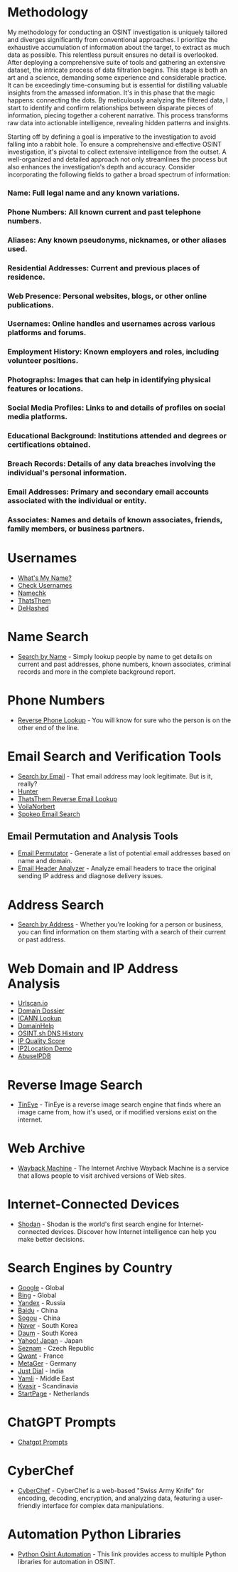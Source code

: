 # Methodology 

My methodology for conducting an OSINT investigation is uniquely tailored and diverges significantly from conventional 
approaches. I prioritize the exhaustive accumulation of information about the target, to extract as much data as possible. 
This relentless pursuit ensures no detail is overlooked. After deploying a comprehensive suite of tools and gathering an extensive 
dataset, the intricate process of data filtration begins. This stage is both an art and a science, demanding some experience and considerable 
practice. It can be exceedingly time-consuming but is essential for distilling valuable insights from the amassed information. It's in this phase 
that the magic happens: connecting the dots. By meticulously analyzing the filtered data, I start to identify and confirm relationships between disparate 
pieces of information, piecing together a coherent narrative. This process transforms raw data into actionable intelligence, revealing hidden patterns and insights.

Starting off by defining a goal is imperative to the investigation to avoid falling into a rabbit hole. 
To ensure a comprehensive and effective OSINT investigation, it's pivotal to collect extensive intelligence 
from the outset. A well-organized and detailed approach not only streamlines the process but also enhances the 
investigation's depth and accuracy. Consider incorporating the following fields to gather a broad spectrum of information:

### Name: Full legal name and any known variations.
### Phone Numbers: All known current and past telephone numbers.
### Aliases: Any known pseudonyms, nicknames, or other aliases used.
### Residential Addresses: Current and previous places of residence.
### Web Presence: Personal websites, blogs, or other online publications.
### Usernames: Online handles and usernames across various platforms and forums.
### Employment History: Known employers and roles, including volunteer positions.
### Photographs: Images that can help in identifying physical features or locations.
### Social Media Profiles: Links to and details of profiles on social media platforms.
### Educational Background: Institutions attended and degrees or certifications obtained.
### Breach Records: Details of any data breaches involving the individual's personal information.
### Email Addresses: Primary and secondary email accounts associated with the individual or entity.
### Associates: Names and details of known associates, friends, family members, or business partners.


# Usernames

- [What's My Name?](https://whatsmyname.app/)
- [Check Usernames](https://checkusernames.com/)
- [Namechk](https://namechk.com/)
- [ThatsThem](https://thatsthem.com/)
- [DeHashed](https://dehashed.com/)

# Name Search

- [Search by Name](https://www.cyberbackgroundchecks.com/name) - Simply lookup people by name to get details on current and past addresses, phone numbers, known associates, criminal records and more in the complete background report. 

# Phone Numbers

- [Reverse Phone Lookup](https://www.cyberbackgroundchecks.com/phone) - You will know for sure who the person is on the other end of the line.


# Email Search and Verification Tools

- [Search by Email](https://www.cyberbackgroundchecks.com/email) - That email address may look legitimate. But is it, really?
- [Hunter](https://hunter.io/)
- [ThatsThem Reverse Email Lookup](https://thatsthem.com/reverse-email-lookup)
- [VoilaNorbert](https://www.voilanorbert.com/)
- [Spokeo Email Search](https://www.spokeo.com/email-search)
  
## Email Permutation and Analysis Tools

- [Email Permutator](http://metricsparrow.com/toolkit/email-permutator/) - Generate a list of potential email addresses based on name and domain.
- [Email Header Analyzer](https://mxtoolbox.com/EmailHeaders.aspx) - Analyze email headers to trace the original sending IP address and diagnose delivery issues.

# Address Search

- [Search by Address](https://www.cyberbackgroundchecks.com/address) - Whether you’re looking for a person or business, you can find information on them starting with a search of their current or past address.


# Web Domain and IP Address Analysis

- [Urlscan.io](https://urlscan.io/)
- [Domain Dossier](https://centralops.net/co/DomainDossier.aspx)
- [ICANN Lookup](https://lookup.icann.org/en/lookup)
- [DomainHelp](https://domainhelp.com/)
- [OSINT.sh DNS History](https://osint.sh/dnshistory/)
- [IP Quality Score](https://www.ipqualityscore.com/free-ip-lookup-proxy-vpn-test)
- [IP2Location Demo](https://www.ip2location.com/demo/)
- [AbuseIPDB](https://www.abuseipdb.com/)

# Reverse Image Search

- [TinEye](https://tineye.com/) - TinEye is a reverse image search engine that finds where an image came from, how it's used, or if modified versions exist on the internet.

# Web Archive

- [Wayback Machine](http://web.archive.org/) - The Internet Archive Wayback Machine is a service that allows people to visit archived versions of Web sites.

# Internet-Connected Devices

- [Shodan](https://www.shodan.io/) - Shodan is the world's first search engine for Internet-connected devices. Discover how Internet intelligence can help you make better decisions.

# Search Engines by Country 

- [Google](https://www.google.com) - Global
- [Bing](https://www.bing.com) - Global
- [Yandex](https://www.yandex.com) - Russia
- [Baidu](https://www.baidu.com) - China
- [Sogou](https://www.sogou.com) - China
- [Naver](https://www.naver.com) - South Korea
- [Daum](https://www.daum.net) - South Korea
- [Yahoo! Japan](https://www.yahoo.co.jp) - Japan
- [Seznam](https://www.seznam.cz) - Czech Republic
- [Qwant](https://www.qwant.com) - France
- [MetaGer](https://metager.org) - Germany
- [Just Dial](https://www.justdial.com) - India
- [Yamli](https://www.yamli.com) - Middle East
- [Kvasir](https://www.kvasir.no) - Scandinavia
- [StartPage](https://www.startpage.com) - Netherlands


# ChatGPT Prompts

- [Chatgpt Prompts](https://github.com/f/awesome-chatgpt-prompts)

# CyberChef


- [CyberChef](https://gchq.github.io/CyberChef/) - CyberChef is a web-based "Swiss Army Knife" for encoding, decoding, encryption, and analyzing data, featuring a user-friendly interface for complex data manipulations.


# Automation Python Libraries


- [Python Osint Automation](https://intel471.com/blog/python-libraries-for-osint-automation) - This link provides access to multiple Python libraries for automation in OSINT.









                                                     
                                                     
                                                     
                                                     
                                                     
                                                     






    

